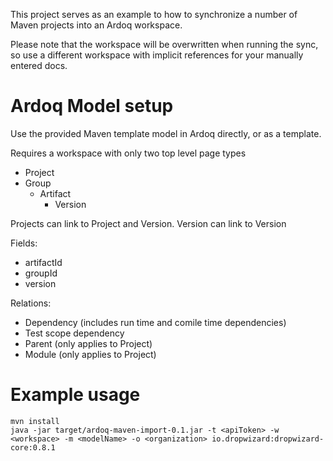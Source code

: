 This project serves as an example to how to synchronize a number of Maven projects into an Ardoq workspace. 


Please note that the workspace will be overwritten when running the sync, so use a different workspace with implicit references for your manually entered docs.


# Ardoq Model setup

Use the provided Maven template model in Ardoq directly, or as a template.

Requires a workspace with only two top level page types

* Project
* Group
  * Artifact
    * Version

Projects can link to Project and Version. Version can link to Version

Fields:
* artifactId
* groupId
* version


Relations:
* Dependency (includes run time and comile time dependencies)
* Test scope dependency
* Parent (only applies to Project)
* Module (only applies to Project)



# Example usage
```
mvn install
java -jar target/ardoq-maven-import-0.1.jar -t <apiToken> -w <workspace> -m <modelName> -o <organization> io.dropwizard:dropwizard-core:0.8.1
```





